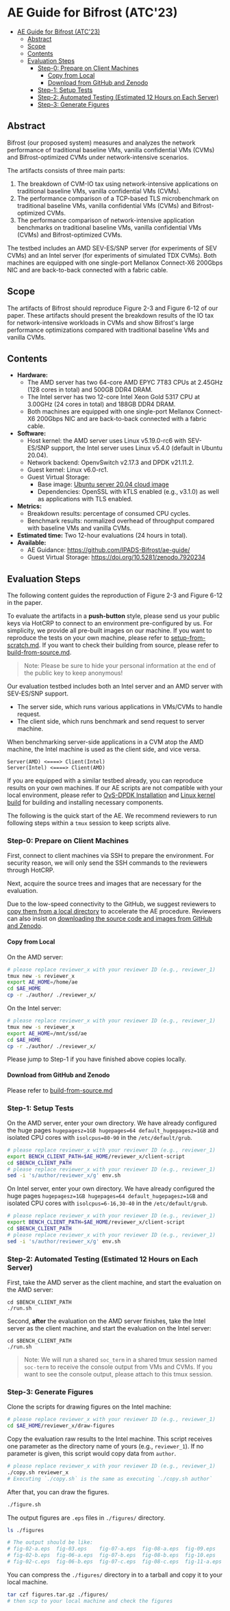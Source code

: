 # AE Guide for Bifrost (ATC'23)

<!--ts-->
* [AE Guide for Bifrost (ATC'23)](#ae-guide-for-bifrost-atc23)
   * [Abstract](#abstract)
   * [Scope](#scope)
   * [Contents](#contents)
   * [Evaluation Steps](#evaluation-steps)
      * [Step-0: Prepare on Client Machines](#step-0-prepare-on-client-machines)
         * [Copy from Local](#copy-from-local)
         * [Download from GitHub and Zenodo](#download-from-github-and-zenodo)
      * [Step-1: Setup Tests](#step-1-setup-tests)
      * [Step-2: Automated Testing (Estimated 12 Hours on Each Server)](#step-2-automated-testing-estimated-12-hours-on-each-server)
      * [Step-3: Generate Figures](#step-3-generate-figures)
<!--te-->

## Abstract

Bifrost (our proposed system) measures and analyzes the network performance of traditional baseline VMs, vanilla confidential VMs (CVMs) and Bifrost-optimized CVMs under network-intensive scenarios.

The artifacts consists of three main parts:
1. The breakdown of CVM-IO tax using network-intensive applications on traditional baseline VMs, vanilla confidential VMs (CVMs).
2. The performance comparison of a TCP-based TLS microbenchmark on traditional baseline VMs, vanilla confidential VMs (CVMs) and Bifrost-optimized CVMs.
3. The performance comparison of network-intensive application benchmarks on traditional baseline VMs, vanilla confidential VMs (CVMs) and Bifrost-optimized CVMs. 

The testbed includes an AMD SEV-ES/SNP server (for experiments of SEV CVMs) and an Intel server (for experiments of simulated TDX CVMs).  Both machines are equipped with one single-port Mellanox Connect-X6 200Gbps NIC and are back-to-back connected with a fabric cable.

## Scope

The artifacts of Bifrost should reproduce Figure 2-3 and Figure 6-12 of our paper.
These artifacts should present the breakdown results of the IO tax for network-intensive workloads in CVMs and show Bifrost's large performance optimizations compared with traditional baseline VMs and vanilla CVMs.

## Contents

- **Hardware:**
  - The AMD server has two 64-core AMD EPYC 7T83 CPUs at 2.45GHz (128 cores in total) and 500GB DDR4 DRAM.
  - The Intel server has two 12-core Intel Xeon Gold 5317 CPU at 3.00GHz (24 cores in total) and 188GB DDR4 DRAM.
  - Both machines are equipped with one single-port Mellanox Connect-X6 200Gbps NIC and are back-to-back connected with a fabric cable.
- **Software:**
  - Host kernel: the AMD server uses Linux v5.19.0-rc6 with SEV-ES/SNP support, the Intel server uses Linux v5.4.0 (default in Ubuntu 20.04).
  - Network backend: OpenvSwitch v2.17.3 and DPDK v21.11.2.
  - Guest kernel: Linux v6.0-rc1.
  - Guest Virtual Storage:
    - Base image: [Ubuntu server 20.04 cloud image](https://cloud-images.ubuntu.com/focal/current/)
    - Dependencies: OpenSSL with kTLS enabled (e.g., v3.1.0) as well as applications with TLS enabled.
- **Metrics:**
  - Breakdown results: percentage of consumed CPU cycles.
  - Benchmark results: normalized overhead of throughput compared with baseline VMs and vanilla CVMs.
- **Estimated time:** Two 12-hour evaluations (24 hours in total).
- **Available:**
  - AE Guidance: https://github.com/IPADS-Bifrost/ae-guide/
  - Guest Virtual Storage: https://doi.org/10.5281/zenodo.7920234

## Evaluation Steps

The following content guides the reproduction of Figure 2-3 and Figure 6-12 in the paper.

To evaluate the artifacts in a **push-button** style, please send us your public keys via HotCRP to connect to an environment pre-configured by us.
For simplicity, we provide all pre-built images on our machine.
If you want to reproduce the tests on your own machine, please refer to [setup-from-scratch.md](./setup-from-scratch.md).
If you want to check their building from source, please refer to [build-from-source.md](./build-from-source.md).

> Note: Please be sure to hide your personal information at the end of the public key to keep anonymous!

Our evaluation testbed includes both an Intel server and an AMD server with SEV-ES/SNP support.

- The server side, which runs various applications in VMs/CVMs to handle request.
- The client side, which runs benchmark and send request to server machine. 

When benchmarking server-side applications in a CVM atop the AMD machine, the Intel machine is used as the client side, and vice versa.

```
Server(AMD) <====> Client(Intel)
Server(Intel) <====> Client(AMD)
```

If you are equipped with a similar testbed already, you can reproduce results on your own machines.
If our AE scripts are not compatible with your local environment, please refer to [OvS-DPDK Installation](https://docs.openvswitch.org/en/latest/intro/install/dpdk/) and [Linux kernel build](https://kernelnewbies.org/KernelBuild) for building and installing necessary components.

The following is the quick start of the AE. We recommend reviewers to run following steps within a `tmux` session to keep scripts alive.

### Step-0: Prepare on Client Machines

First, connect to client machines via SSH to prepare the environment.
For security reason, we will only send the SSH commands to the reviewers through HotCRP.

Next, acquire the source trees and images that are necessary for the evaluation.

Due to the low-speed connectivity to the GitHub, we suggest reviewers to [copy them from a local directory](#copy-from-local) to accelerate the AE procedure.
Reviewers can also insist on [downloading the source code and images from GitHub and Zenodo](#download-from-github-and-zenodo).

#### Copy from Local

On the AMD server:

```bash
# please replace reviewer_x with your reviewer ID (e.g., reviewer_1)
tmux new -s reviewer_x
export AE_HOME=/home/ae
cd $AE_HOME
cp -r ./author/ ./reviewer_x/
```

On the Intel server:

```bash
# please replace reviewer_x with your reviewer ID (e.g., reviewer_1)
tmux new -s reviewer_x
export AE_HOME=/mnt/ssd/ae
cd $AE_HOME
cp -r ./author/ ./reviewer_x/
```

Please jump to Step-1 if you have finished above copies locally.

#### Download from GitHub and Zenodo

Please refer to [build-from-source.md](./build-from-source.md)

### Step-1: Setup Tests

On the AMD server, enter your own directory.
We have already configured the huge pages `hugepagesz=1GB hugepages=64 default_hugepagesz=1GB` and isolated CPU cores with `isolcpus=80-90` in the `/etc/default/grub`.

```bash
# please replace reviewer_x with your reviewer ID (e.g., reviewer_1)
export BENCH_CLIENT_PATH=$AE_HOME/reviewer_x/client-script
cd $BENCH_CLIENT_PATH
# please replace reviewer_x with your reviewer ID (e.g., reviewer_1)
sed -i 's/author/reviewer_x/g' env.sh
```

On Intel server, enter your own directory.
We have already configured the huge pages `hugepagesz=1GB hugepages=64 default_hugepagesz=1GB` and isolated CPU cores with `isolcpus=6-16,30-40` in the `/etc/default/grub`.

```bash
# please replace reviewer_x with your reviewer ID (e.g., reviewer_1)
export BENCH_CLIENT_PATH=$AE_HOME/reviewer_x/client-script
cd $BENCH_CLIENT_PATH
# please replace reviewer_x with your reviewer ID (e.g., reviewer_1)
sed -i 's/author/reviewer_x/g' env.sh
```

### Step-2: Automated Testing (Estimated 12 Hours on Each Server)

First, take the AMD server as the client machine, and start the evaluation on the AMD server:

```
cd $BENCH_CLIENT_PATH
./run.sh
```

Second, **after** the evaluation on the AMD server finishes, take the Intel server as the client machine, and start the evaluation on the Intel server:

```
cd $BENCH_CLIENT_PATH
./run.sh
```

> Note: We will run a shared `soc_term` in a shared tmux session named `soc-term` to receive the console output from VMs and CVMs.
> If you want to see the console output, please attach to this tmux session.

### Step-3: Generate Figures

Clone the scripts for drawing figures on the Intel machine:

```bash
# please replace reviewer_x with your reviewer ID (e.g., reviewer_1)
cd $AE_HOME/reviewer_x/draw-figures
```

Copy the evaluation raw results to the Intel machine. This script receives one parameter as the directory name of yours (e.g., `reviewer_1`). If no parameter is given, this script would copy data from `author`.

```bash
# please replace reviewer_x with your reviewer ID (e.g., reviewer_1)
./copy.sh reviewer_x
# Executing `./copy.sh` is the same as executing `./copy.sh author`
```

After that, you can draw the figures.

```bash
./figure.sh
```

The output figures are `.eps` files in `./figures/` directory.

```bash
ls ./figures

# The output should be like:
# fig-02-a.eps  fig-03.eps    fig-07-a.eps  fig-08-a.eps  fig-09.eps    fig-11-b.eps  fig-12-b.eps
# fig-02-b.eps  fig-06-a.eps  fig-07-b.eps  fig-08-b.eps  fig-10.eps    fig-11-c.eps  fig-12-c.eps
# fig-02-c.eps  fig-06-b.eps  fig-07-c.eps  fig-08-c.eps  fig-11-a.eps  fig-12-a.eps
```

You can compress the `./figures/` directory in to a tarball and copy it to your local machine.

```bash
tar czf figures.tar.gz ./figures/
# then scp to your local machine and check the figures
```

